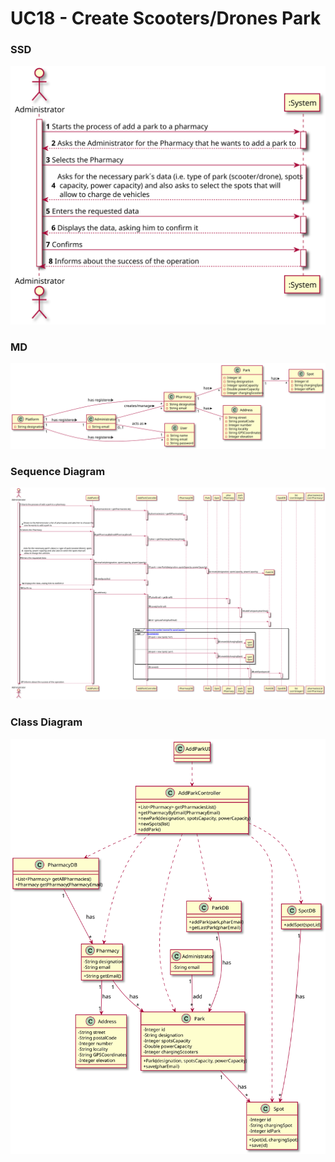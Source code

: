 # UC18 - Create Scooters/Drones Park

### SSD
![UC18_SSD.svg](UC18_SSD.svg)

### MD
![UC18_MD.svg](UC18_MD.svg)

### Sequence Diagram

![UC18_SD.svg](UC18_SD.svg)

### Class Diagram

![UC18_CD.svg](UC18_CD.svg)
